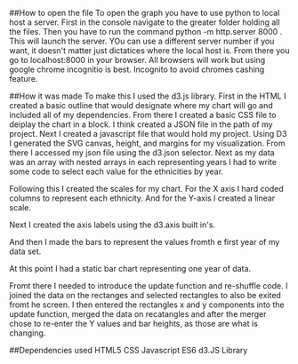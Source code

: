 ##How to open the file
To open the graph you have to use python to local host a server. 
First in the console navigate to the greater folder holding all the files. 
Then you have to run the command python -m http.server 8000 . 
This will launch the server. YOu can use a different server number if you want, it doesn't matter just dictatices where the local host is.
From there you go to localhost:8000 in your browser. All browsers will work but using google chrome incognitio is best. Incognito to avoid chromes cashing feature.


##How it was made
To make this I used  the d3.js library. First in the HTML I created a basic outline that would designate where my chart will go and included all of my dependencies.
From there I created a basic CSS file to deiplay the chart in a block.
I think created a JSON file in the path of my project.
Next I created a javascript file that would hold my project. Using D3 I generated the SVG canvas, height, and margins for my visualization.
From there I accessed my json file using the d3.json selector. Next as my data was an array with nested arrays in each representing years I had to write some code to select each value for the ethnicities by year.

Following this I created the scales for my chart.
For the X axis I hard coded columns to represent each ethnicity. And for the Y-axis I created a linear scale. 

Next I created the axis labels using the d3.axis built in's. 

And then I made the bars to represent the values fromth e first year of my data set.

At this point I had a static bar chart representing one year of data. 

Fromt there I needed to introduce the update function and re-shuffle code. I joined the data on the rectanges and selected rectangles to also be exited fromt he screen. 
I then entered the rectangles x and y components into the update function, merged the data on recatangles and after the merger chose to re-enter the Y values and bar heights, as those are what is changing.

##Dependencies used
HTML5
CSS
Javascript ES6
d3.JS Library
